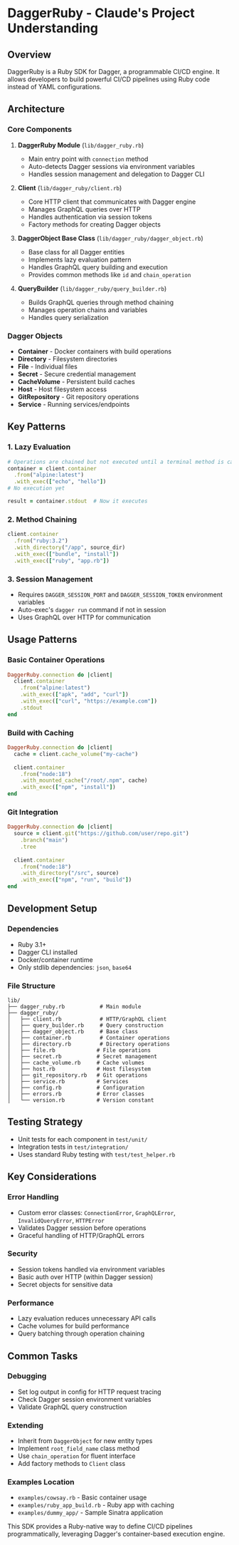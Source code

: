 # DaggerRuby - Claude's Project Understanding

## Overview
DaggerRuby is a Ruby SDK for Dagger, a programmable CI/CD engine. It allows developers to build powerful CI/CD pipelines using Ruby code instead of YAML configurations.

## Architecture

### Core Components

1. **DaggerRuby Module** (`lib/dagger_ruby.rb`)
   - Main entry point with `connection` method
   - Auto-detects Dagger sessions via environment variables
   - Handles session management and delegation to Dagger CLI

2. **Client** (`lib/dagger_ruby/client.rb`)
   - Core HTTP client that communicates with Dagger engine
   - Manages GraphQL queries over HTTP
   - Handles authentication via session tokens
   - Factory methods for creating Dagger objects

3. **DaggerObject Base Class** (`lib/dagger_ruby/dagger_object.rb`)
   - Base class for all Dagger entities
   - Implements lazy evaluation pattern
   - Handles GraphQL query building and execution
   - Provides common methods like `id` and `chain_operation`

4. **QueryBuilder** (`lib/dagger_ruby/query_builder.rb`)
   - Builds GraphQL queries through method chaining
   - Manages operation chains and variables
   - Handles query serialization

### Dagger Objects

- **Container** - Docker containers with build operations
- **Directory** - Filesystem directories 
- **File** - Individual files
- **Secret** - Secure credential management
- **CacheVolume** - Persistent build caches
- **Host** - Host filesystem access
- **GitRepository** - Git repository operations
- **Service** - Running services/endpoints

## Key Patterns

### 1. Lazy Evaluation
```ruby
# Operations are chained but not executed until a terminal method is called
container = client.container
  .from("alpine:latest")
  .with_exec(["echo", "hello"])
# No execution yet

result = container.stdout  # Now it executes
```

### 2. Method Chaining
```ruby
client.container
  .from("ruby:3.2")
  .with_directory("/app", source_dir)
  .with_exec(["bundle", "install"])
  .with_exec(["ruby", "app.rb"])
```

### 3. Session Management
- Requires `DAGGER_SESSION_PORT` and `DAGGER_SESSION_TOKEN` environment variables
- Auto-exec's `dagger run` command if not in session
- Uses GraphQL over HTTP for communication

## Usage Patterns

### Basic Container Operations
```ruby
DaggerRuby.connection do |client|
  client.container
    .from("alpine:latest")
    .with_exec(["apk", "add", "curl"])
    .with_exec(["curl", "https://example.com"])
    .stdout
end
```

### Build with Caching
```ruby
DaggerRuby.connection do |client|
  cache = client.cache_volume("my-cache")
  
  client.container
    .from("node:18")
    .with_mounted_cache("/root/.npm", cache)
    .with_exec(["npm", "install"])
end
```

### Git Integration
```ruby
DaggerRuby.connection do |client|
  source = client.git("https://github.com/user/repo.git")
    .branch("main")
    .tree
    
  client.container
    .from("node:18")
    .with_directory("/src", source)
    .with_exec(["npm", "run", "build"])
end
```

## Development Setup

### Dependencies
- Ruby 3.1+
- Dagger CLI installed
- Docker/container runtime
- Only stdlib dependencies: `json`, `base64`

### File Structure
```
lib/
├── dagger_ruby.rb           # Main module
├── dagger_ruby/
│   ├── client.rb            # HTTP/GraphQL client
│   ├── query_builder.rb     # Query construction
│   ├── dagger_object.rb     # Base class
│   ├── container.rb         # Container operations
│   ├── directory.rb         # Directory operations
│   ├── file.rb             # File operations
│   ├── secret.rb           # Secret management
│   ├── cache_volume.rb     # Cache volumes
│   ├── host.rb             # Host filesystem
│   ├── git_repository.rb   # Git operations
│   ├── service.rb          # Services
│   ├── config.rb           # Configuration
│   ├── errors.rb           # Error classes
│   └── version.rb          # Version constant
```

## Testing Strategy
- Unit tests for each component in `test/unit/`
- Integration tests in `test/integration/`
- Uses standard Ruby testing with `test/test_helper.rb`

## Key Considerations

### Error Handling
- Custom error classes: `ConnectionError`, `GraphQLError`, `InvalidQueryError`, `HTTPError`
- Validates Dagger session before operations
- Graceful handling of HTTP/GraphQL errors

### Security
- Session tokens handled via environment variables
- Basic auth over HTTP (within Dagger session)
- Secret objects for sensitive data

### Performance
- Lazy evaluation reduces unnecessary API calls
- Cache volumes for build performance
- Query batching through operation chaining

## Common Tasks

### Debugging
- Set log output in config for HTTP request tracing
- Check Dagger session environment variables
- Validate GraphQL query construction

### Extending
- Inherit from `DaggerObject` for new entity types
- Implement `root_field_name` class method
- Use `chain_operation` for fluent interface
- Add factory methods to `Client` class

### Examples Location
- `examples/cowsay.rb` - Basic container usage
- `examples/ruby_app_build.rb` - Ruby app with caching
- `examples/dummy_app/` - Sample Sinatra application

This SDK provides a Ruby-native way to define CI/CD pipelines programmatically, leveraging Dagger's container-based execution engine.
